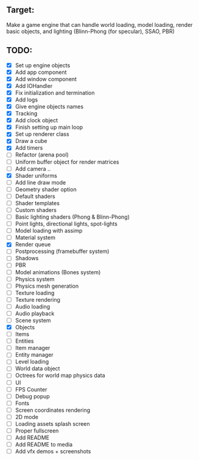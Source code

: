 ## Target:

Make a game engine that can handle world loading, model loading, render basic objects, and lighting (Blinn-Phong (for specular), SSAO, PBR)

## TODO:

- [X] Set up engine objects
- [X] Add app component
- [X] Add window component
- [X] Add IOHandler
- [X] Fix initialization and termination
- [X] Add logs
- [X] Give engine objects names
- [X] Tracking
- [X] Add clock object
- [X] Finish setting up main loop
- [X] Set up renderer class
- [X] Draw a cube
- [X] Add timers
- [ ] Refactor (arena pool)
- [ ] Uniform buffer object for render matrices
- [ ] Add camera ..
- [X] Shader uniforms
- [ ] Add line draw mode
- [ ] Geometry shader option
- [ ] Default shaders
- [ ] Shader templates
- [ ] Custom shaders
- [ ] Basic lighting shaders (Phong & Blinn-Phong)
- [ ] Point lights, directional lights, spot-lights
- [ ] Model loading with assimp
- [ ] Material system
- [X] Render queue
- [ ] Postprocessing (framebuffer system)
- [ ] Shadows
- [ ] PBR
- [ ] Model animations (Bones system)
- [ ] Physics system
- [ ] Physics mesh generation
- [ ] Texture loading
- [ ] Texture rendering
- [ ] Audio loading
- [ ] Audio playback
- [ ] Scene system
- [X] Objects
- [ ] Items
- [ ] Entities
- [ ] Item manager
- [ ] Entity manager
- [ ] Level loading
- [ ] World data object
- [ ] Octrees for world map physics data
- [ ] UI
- [ ] FPS Counter
- [ ] Debug popup
- [ ] Fonts
- [ ] Screen coordinates rendering
- [ ] 2D mode
- [ ] Loading assets splash screen
- [ ] Proper fullscreen
- [ ] Add README
- [ ] Add README to media
- [ ] Add vfx demos + screenshots
